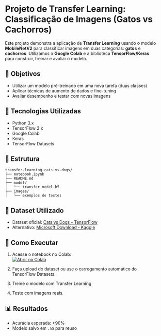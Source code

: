# Projeto de Transfer Learning: Classificação de Imagens (Gatos vs Cachorros)

Este projeto demonstra a aplicação de **Transfer Learning** usando o modelo **MobileNetV2** para classificar imagens em duas categorias: **gatos** e **cachorros**. Utilizamos o **Google Colab** e a biblioteca **TensorFlow/Keras** para construir, treinar e avaliar o modelo.

## 📌 Objetivos
- Utilizar um modelo pré-treinado em uma nova tarefa (duas classes)
- Aplicar técnicas de aumento de dados e fine-tuning
- Avaliar desempenho e testar com novas imagens

## 🧠 Tecnologias Utilizadas
- Python 3.x
- TensorFlow 2.x
- Google Colab
- Keras
- TensorFlow Datasets

## 📁 Estrutura
```
transfer-learning-cats-vs-dogs/
├── notebook.ipynb
├── README.md
├── model/
│   └── transfer_model.h5
├── images/
│   └── exemplos de testes
```

## 🔗 Dataset Utilizado
- Dataset oficial: [Cats vs Dogs - TensorFlow](https://www.tensorflow.org/datasets/catalog/cats_vs_dogs)
- Alternativo: [Microsoft Download - Kaggle](https://www.microsoft.com/en-us/download/details.aspx?id=54765)

## 🚀 Como Executar
1. Acesse o notebook no Colab:  
[![Abrir no Colab](https://colab.research.google.com/assets/colab-badge.svg)](https://colab.research.google.com/drive/SEU_ID_AQUI)

2. Faça upload do dataset ou use o carregamento automático do TensorFlow Datasets.

3. Treine o modelo com Transfer Learning.

4. Teste com imagens reais.

## 📊 Resultados
- Acurácia esperada: +90%
- Modelo salvo em `.h5` para reuso


